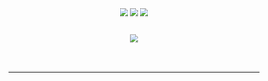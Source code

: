 <div align="center">
    <img src="https://img.shields.io/github/languages/top/zakocord/RAT-Webhook?color=%23000000">
    <img src="https://img.shields.io/github/last-commit/zakocord/RAT-Webhook?color=%23000000&logoColor=%23000000">
    <img src="https://img.shields.io/github/stars/zakocord/RAT-Webhook?color=%23000000&logoColor=%23000000">
    <br>
    <br>
    <br>
    <img src="https://raw.githubusercontent.com/zakocord/RAT-Webhook/refs/heads/main/img/rat.png">
    <hr style="border-radius: 2%; margin-top: 60px; margin-bottom: 60px;" noshade="" size="20" width="100%">
</div>
